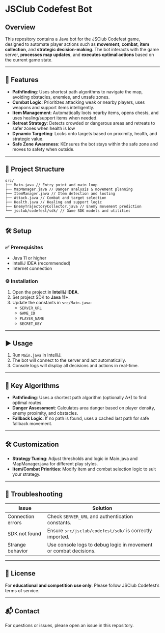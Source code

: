 # JSClub Codefest Bot

## Overview
This repository contains a Java bot for the JSClub Codefest game, designed to automate player actions such as **movement**, **combat**, **item collection**, and **strategic decision-making**. The bot interacts with the game server, **processes map updates**, and **executes optimal actions** based on the current game state.

---

##  🚀 Features
- **Pathfinding**: Uses shortest path algorithms to navigate the map, avoiding obstacles, enemies, and unsafe zones.
- **Combat Logic**: Prioritizes attacking weak or nearby players, uses weapons and support items intelligently.
- **Item Management**: Automatically loots nearby items, opens chests, and uses healing/support items when needed.
- **Retreat Strategy**: Detects crowded or dangerous areas and retreats to safer zones when health is low
- **Dynamic Targeting**: Locks onto targets based on proximity, health, and strategic value.
- **Safe Zone Awareness**: KEnsures the bot stays within the safe zone and moves to safety when outside.

---

##  📁 Project Structure
    src/
    ├── Main.java // Entry point and main loop
    ├── MapManager.java // Danger analysis & movement planning
    ├── ItemManager.java // Item detection and looting
    ├── Attack.java // Combat and target selection
    ├── Health.java // Healing and support logic
    ├── EnemyTrajectoryCollector.java // Enemy movement prediction
    └── jsclub/codefest/sdk/ // Game SDK models and utilities


---

## 🛠️ Setup

### ✅ Prerequisites
- Java 11 or higher
- IntelliJ IDEA (recommended)
- Internet connection

### ⚙️ Installation

1. Open the project in **IntelliJ IDEA**.
2. Set project SDK to **Java 11+**.
3. Update the constants in `src/Main.java`:
    - `SERVER_URL`
    - `GAME_ID`
    - `PLAYER_NAME`
    - `SECRET_KEY`

---

## ▶️ Usage

1. Run `Main.java` in IntelliJ.
2. The bot will connect to the server and act automatically.
3. Console logs will display all decisions and actions in real-time.

---

## 🧠 Key Algorithms

- **Pathfinding**: Uses a shortest path algorithm (optionally A\*) to find optimal routes.
- **Danger Assessment**: Calculates area danger based on player density, enemy proximity, and obstacles.
- **Fallback Logic**: If no path is found, uses a cached last path for safe fallback movement.

---

## 🛠️ Customization

- **Strategy Tuning**: Adjust thresholds and logic in Main.java and MapManager.java for different play styles.
- **Item/Combat Priorities**: Modify item and combat selection logic to suit your strategy.

---

## 🐛 Troubleshooting

| Issue                  | Solution                                                              |
|------------------------|-----------------------------------------------------------------------|
| Connection errors      | Check `SERVER_URL` and authentication constants.                     |
| SDK not found          | Ensure `src/jsclub/codefest/sdk/` is correctly imported.             |
| Strange behavior       | Use console logs to debug logic in movement or combat decisions.     |

---

## 📜 License

For **educational and competition use only**. Please follow JSClub Codefest’s terms of service.

---

## 📬 Contact

For questions or issues, please open an issue in this repository.